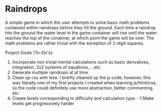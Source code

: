 # Raindrops
A simple game in which the user attempts to solve basic math problems contained within raindrops before they hit the ground.  Each time a raindrop hits the ground the water level in the game container will rise until the water reaches the top of the conatiner, at which point the game will be over.  The math problems are rather trivial with the exception of 2-digit squares.

Project Goals (To-Do's):

1. Incorporate non trivial mental calculations such as basic derivatives, integration, 2x2 systems of equations, .. etc.
2. Generate multiple raindrops at at time.
3.  Clean up css with less.  I briefly cleaned up the js code; however, this was literally one of my first projects I created when learning js/html/css, so the code could definitely use more abstraction, better commenting, etc.
4.  Create levels corresponding to difficulty and calculation type.
⋅⋅1.Make levels get progressively harder


